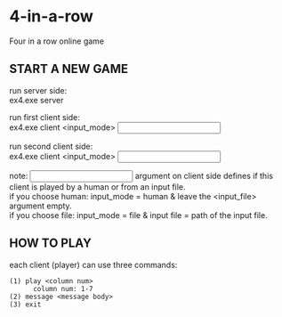 # 4-in-a-row
Four in a row online game

START A NEW GAME
-
run server side:  
	ex4.exe server <logfile path> <server port>  
  
run first client side:  
	ex4.exe client <logfile path> <server port> <input_mode> <input file>  
  
run second client side:  
	ex4.exe client <logfile path> <server port> <input_mode> <input file>
  
note: <input mode> argument on client side defines if this client is played by a human or from an input file.  
if you choose human: input_mode = human & leave the <input_file> argument empty.  
if you choose file: input_mode = file  & input file = path of the input file.  
  
  
HOW TO PLAY
-
each client (player) can use three commands:

	(1) play <column num>
	      column num: 1-7
	(2) message <message body>
	(3) exit
